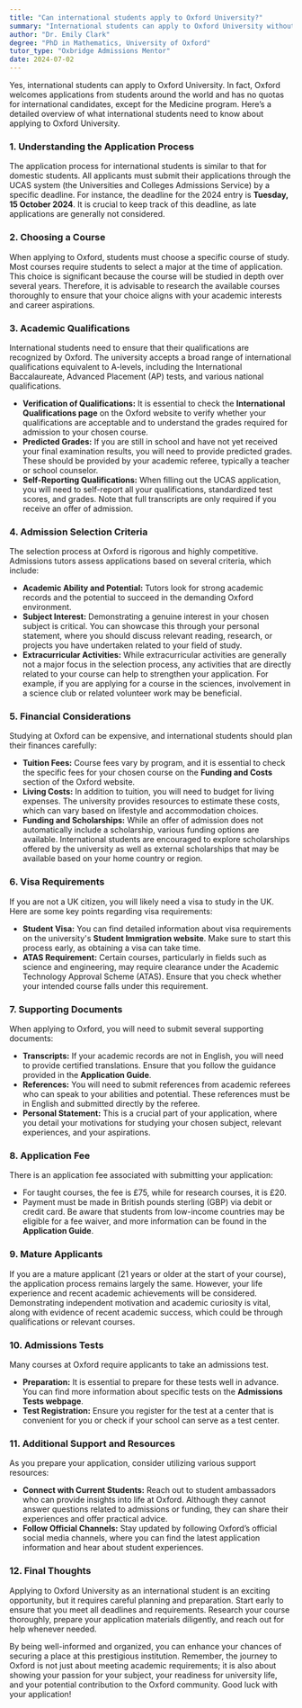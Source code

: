 ```yaml
---
title: "Can international students apply to Oxford University?"
summary: "International students can apply to Oxford University without quotas, except for Medicine. Learn about the application process and deadlines."
author: "Dr. Emily Clark"
degree: "PhD in Mathematics, University of Oxford"
tutor_type: "Oxbridge Admissions Mentor"
date: 2024-07-02
---
```


Yes, international students can apply to Oxford University. In fact, Oxford welcomes applications from students around the world and has no quotas for international candidates, except for the Medicine program. Here’s a detailed overview of what international students need to know about applying to Oxford University.

### 1. Understanding the Application Process

The application process for international students is similar to that for domestic students. All applicants must submit their applications through the UCAS system (the Universities and Colleges Admissions Service) by a specific deadline. For instance, the deadline for the 2024 entry is **Tuesday, 15 October 2024**. It is crucial to keep track of this deadline, as late applications are generally not considered.

### 2. Choosing a Course

When applying to Oxford, students must choose a specific course of study. Most courses require students to select a major at the time of application. This choice is significant because the course will be studied in depth over several years. Therefore, it is advisable to research the available courses thoroughly to ensure that your choice aligns with your academic interests and career aspirations.

### 3. Academic Qualifications

International students need to ensure that their qualifications are recognized by Oxford. The university accepts a broad range of international qualifications equivalent to A-levels, including the International Baccalaureate, Advanced Placement (AP) tests, and various national qualifications. 

- **Verification of Qualifications:** It is essential to check the **International Qualifications page** on the Oxford website to verify whether your qualifications are acceptable and to understand the grades required for admission to your chosen course.
- **Predicted Grades:** If you are still in school and have not yet received your final examination results, you will need to provide predicted grades. These should be provided by your academic referee, typically a teacher or school counselor.
- **Self-Reporting Qualifications:** When filling out the UCAS application, you will need to self-report all your qualifications, standardized test scores, and grades. Note that full transcripts are only required if you receive an offer of admission.

### 4. Admission Selection Criteria

The selection process at Oxford is rigorous and highly competitive. Admissions tutors assess applications based on several criteria, which include:

- **Academic Ability and Potential:** Tutors look for strong academic records and the potential to succeed in the demanding Oxford environment.
- **Subject Interest:** Demonstrating a genuine interest in your chosen subject is critical. You can showcase this through your personal statement, where you should discuss relevant reading, research, or projects you have undertaken related to your field of study.
- **Extracurricular Activities:** While extracurricular activities are generally not a major focus in the selection process, any activities that are directly related to your course can help to strengthen your application. For example, if you are applying for a course in the sciences, involvement in a science club or related volunteer work may be beneficial.

### 5. Financial Considerations

Studying at Oxford can be expensive, and international students should plan their finances carefully:

- **Tuition Fees:** Course fees vary by program, and it is essential to check the specific fees for your chosen course on the **Funding and Costs** section of the Oxford website.
- **Living Costs:** In addition to tuition, you will need to budget for living expenses. The university provides resources to estimate these costs, which can vary based on lifestyle and accommodation choices.
- **Funding and Scholarships:** While an offer of admission does not automatically include a scholarship, various funding options are available. International students are encouraged to explore scholarships offered by the university as well as external scholarships that may be available based on your home country or region.

### 6. Visa Requirements

If you are not a UK citizen, you will likely need a visa to study in the UK. Here are some key points regarding visa requirements:

- **Student Visa:** You can find detailed information about visa requirements on the university's **Student Immigration website**. Make sure to start this process early, as obtaining a visa can take time.
- **ATAS Requirement:** Certain courses, particularly in fields such as science and engineering, may require clearance under the Academic Technology Approval Scheme (ATAS). Ensure that you check whether your intended course falls under this requirement.

### 7. Supporting Documents

When applying to Oxford, you will need to submit several supporting documents:

- **Transcripts:** If your academic records are not in English, you will need to provide certified translations. Ensure that you follow the guidance provided in the **Application Guide**.
- **References:** You will need to submit references from academic referees who can speak to your abilities and potential. These references must be in English and submitted directly by the referee.
- **Personal Statement:** This is a crucial part of your application, where you detail your motivations for studying your chosen subject, relevant experiences, and your aspirations.

### 8. Application Fee

There is an application fee associated with submitting your application:

- For taught courses, the fee is £75, while for research courses, it is £20.
- Payment must be made in British pounds sterling (GBP) via debit or credit card. Be aware that students from low-income countries may be eligible for a fee waiver, and more information can be found in the **Application Guide**.

### 9. Mature Applicants

If you are a mature applicant (21 years or older at the start of your course), the application process remains largely the same. However, your life experience and recent academic achievements will be considered. Demonstrating independent motivation and academic curiosity is vital, along with evidence of recent academic success, which could be through qualifications or relevant courses.

### 10. Admissions Tests

Many courses at Oxford require applicants to take an admissions test. 

- **Preparation:** It is essential to prepare for these tests well in advance. You can find more information about specific tests on the **Admissions Tests webpage**.
- **Test Registration:** Ensure you register for the test at a center that is convenient for you or check if your school can serve as a test center.

### 11. Additional Support and Resources

As you prepare your application, consider utilizing various support resources:

- **Connect with Current Students:** Reach out to student ambassadors who can provide insights into life at Oxford. Although they cannot answer questions related to admissions or funding, they can share their experiences and offer practical advice.
- **Follow Official Channels:** Stay updated by following Oxford’s official social media channels, where you can find the latest application information and hear about student experiences.

### 12. Final Thoughts

Applying to Oxford University as an international student is an exciting opportunity, but it requires careful planning and preparation. Start early to ensure that you meet all deadlines and requirements. Research your course thoroughly, prepare your application materials diligently, and reach out for help whenever needed.

By being well-informed and organized, you can enhance your chances of securing a place at this prestigious institution. Remember, the journey to Oxford is not just about meeting academic requirements; it is also about showing your passion for your subject, your readiness for university life, and your potential contribution to the Oxford community. Good luck with your application!
    